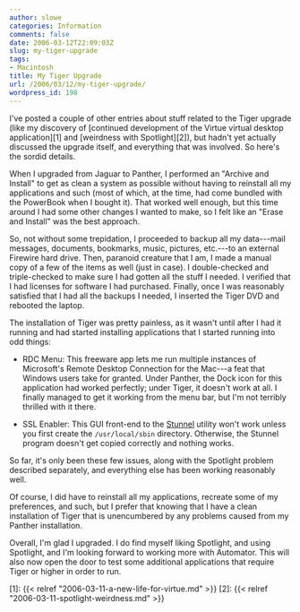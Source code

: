 ```yaml
---
author: slowe
categories: Information
comments: false
date: 2006-03-12T22:09:03Z
slug: my-tiger-upgrade
tags:
- Macintosh
title: My Tiger Upgrade
url: /2006/03/12/my-tiger-upgrade/
wordpress_id: 198
---
```


I've posted a couple of other entries about stuff related to the Tiger upgrade (like my discovery of [continued development of the Virtue virtual desktop application][1] and [weirdness with Spotlight][2]), but hadn't yet actually discussed the upgrade itself, and everything that was involved. So here's the sordid details.

When I upgraded from Jaguar to Panther, I performed an "Archive and Install" to get as clean a system as possible without having to reinstall all my applications and such (most of which, at the time, had come bundled with the PowerBook when I bought it). That worked well enough, but this time around I had some other changes I wanted to make, so I felt like an "Erase and Install" was the best approach.

So, not without some trepidation, I proceeded to backup all my data---mail messages, documents, bookmarks, music, pictures, etc.---to an external Firewire hard drive. Then, paranoid creature that I am, I made a manual copy of a few of the items as well (just in case). I double-checked and triple-checked to make sure I had gotten all the stuff I needed. I verified that I had licenses for software I had purchased. Finally, once I was reasonably satisfied that I had all the backups I needed, I inserted the Tiger DVD and rebooted the laptop.

The installation of Tiger was pretty painless, as it wasn't until after I had it running and had started installing applications that I started running into odd things:

* RDC Menu: This freeware app lets me run multiple instances of Microsoft's Remote Desktop Connection for the Mac---a feat that Windows users take for granted. Under Panther, the Dock icon for this application had worked perfectly; under Tiger, it doesn't work at all. I finally managed to get it working from the menu bar, but I'm not terribly thrilled with it there.

* SSL Enabler: This GUI front-end to the [Stunnel](http://stunnel.mirt.net/) utility won't work unless you first create the `/usr/local/sbin` directory. Otherwise, the Stunnel program doesn't get copied correctly and nothing works.

So far, it's only been these few issues, along with the Spotlight problem described separately, and everything else has been working reasonably well.

Of course, I did have to reinstall all my applications, recreate some of my preferences, and such, but I prefer that knowing that I have a clean installation of Tiger that is unencumbered by any problems caused from my Panther installation.

Overall, I'm glad I upgraded. I do find myself liking Spotlight, and using Spotlight, and I'm looking forward to working more with Automator. This will also now open the door to test some additional applications that require Tiger or higher in order to run.

[1]: {{< relref "2006-03-11-a-new-life-for-virtue.md" >}}
[2]: {{< relref "2006-03-11-spotlight-weirdness.md" >}}
